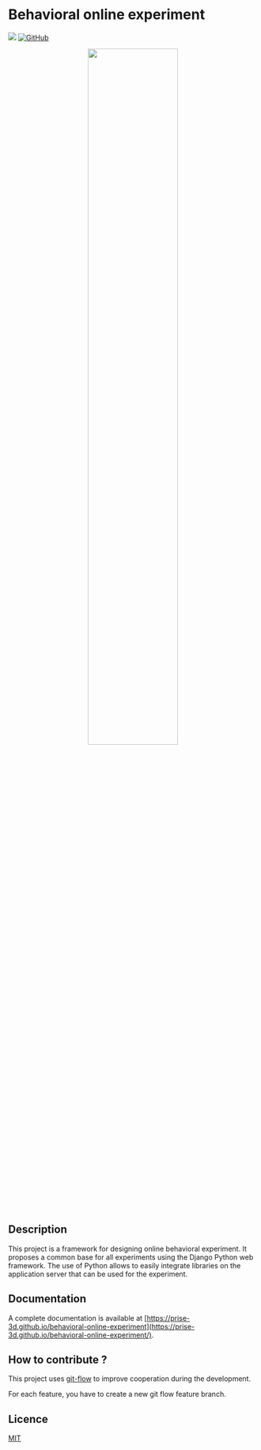 # Behavioral online experiment

[![](https://img.shields.io/github/workflow/status/prise-3d/behavioral-online-experiment/Documentation)](https://github.com/prise-3d/behavioral-online-experiment/actions/workflows/python-resources.yml)
[![GitHub](https://img.shields.io/github/license/prise-3d/behavioral-online-experiment?style=flat)](https://github.com/prise-3d/behavioral-online-experiment/blob/master/LICENCE)


<p align="center">
    <img src="https://github.com/prise-3d/behavioral-online-experiment/blob/master/docs/source/_static/behavioral_logo.svg" alt="" width="60%">
</p>

## Description

This project is a framework for designing online behavioral experiment. It proposes a common base for all experiments using the Django Python web framework. The use of Python allows to easily integrate libraries on the application server that can be used for the experiment.

## Documentation

A complete documentation is available at [https://prise-3d.github.io/behavioral-online-experiment](https://prise-3d.github.io/behavioral-online-experiment/).

## How to contribute ?

This project uses [git-flow](https://danielkummer.github.io/git-flow-cheatsheet/) to improve cooperation during the development.

For each feature, you have to create a new git flow feature branch.

## Licence

[MIT](LICENSE)
